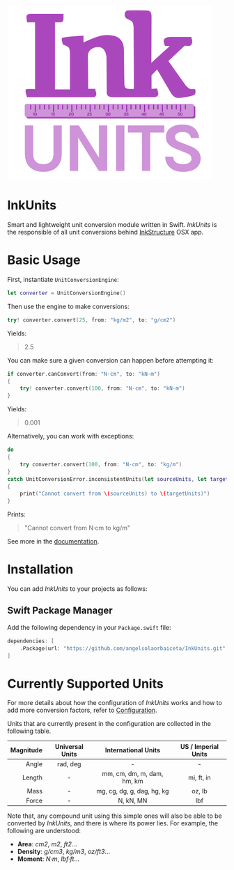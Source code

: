 ![Alt InkUnits](Documentation/Images/InkUnits.png)

# InkUnits
Smart and lightweight unit conversion module written in Swift. _InkUnits_ is the responsible of all unit conversions behind [InkStructure](http://www.inkstructure.com) OSX app.

# Basic Usage
First, instantiate `UnitConversionEngine`:
```swift
let converter = UnitConversionEngine()
```

Then use the engine to make conversions:
```swift
try! converter.convert(25, from: "kg/m2", to: "g/cm2")
```

Yields:
> 2.5

You can make sure a given conversion can happen before attempting it:
```swift
if converter.canConvert(from: "N·cm", to: "kN·m")
{
    try! converter.convert(100, from: "N·cm", to: "kN·m")
}
```
Yields:
> 0.001

Alternatively, you can work with exceptions:
```swift
do
{
	try converter.convert(100, from: "N·cm", to: "kg/m")
}
catch UnitConversionError.inconsistentUnits(let sourceUnits, let targetUnits)
{
	print("Cannot convert from \(sourceUnits) to \(targetUnits)")
}
```

Prints:
> "Cannot convert from N·cm to kg/m"

See more in the [documentation](Documentation/Usage.md).

# Installation
You can add _InkUnits_ to your projects as follows:

## Swift Package Manager
Add the following dependency in your `Package.swift` file:
```swift
dependencies: [
    .Package(url: "https://github.com/angelsolaorbaiceta/InkUnits.git", majorVersion: 1)
]
```

# Currently Supported Units
For more details about how the configuration of _InkUnits_ works and how to add more conversion factors, refer to [Configuration](Documentation/Configuration.md).

Units that are currently present in the configuration are collected in the following table.

| Magnitude  | Universal Units  | International Units          | US / Imperial Units   |
| ---------: | :--------------: | :--------------------------: | :-------------------: |
| Angle      | rad, deg         | -                            | -                     |
| Length     | -                | mm, cm, dm, m, dam, hm, km   | mi, ft, in            |
| Mass       | -                | mg, cg, dg, g, dag, hg, kg   | oz, lb                |
| Force      | -                | N, kN, MN                    | lbf                   |

Note that, any compound unit using this simple ones will also be able to be converted by _InkUnits_, and there is where its power lies. For example, the following are understood:

- **Area**: _cm2_, _m2_, _ft2_...
- **Density**: _g/cm3_, _kg/m3_, _oz/ft3_...
- **Moment**: _N·m_, _lbf·ft_...

